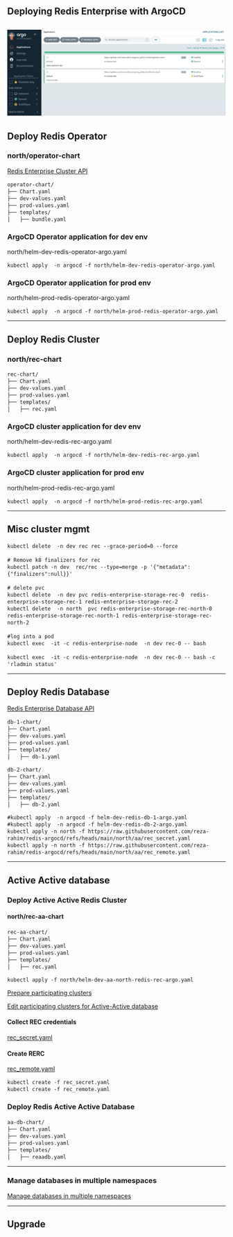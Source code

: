 ## Deploying Redis Enterprise with ArgoCD

![Alt text](images/argoCD.png)
---
## Deploy Redis Operator
### north/operator-chart

[Redis Enterprise Cluster API](https://github.com/RedisLabs/redis-enterprise-k8s-docs/blob/master/redis_enterprise_cluster_api.md)


```
operator-chart/
├── Chart.yaml
├── dev-values.yaml
├── prod-values.yaml
├── templates/
│   ├── bundle.yaml
```

### ArgoCD Operator application for dev env
north/helm-dev-redis-operator-argo.yaml
```
kubectl apply  -n argocd -f north/helm-dev-redis-operator-argo.yaml
```

### ArgoCD Operator application for prod env
north/helm-prod-redis-operator-argo.yaml
```
kubectl apply  -n argocd -f north/helm-prod-redis-operator-argo.yaml
```
---

## Deploy Redis Cluster
### north/rec-chart
```
rec-chart/
├── Chart.yaml
├── dev-values.yaml
├── prod-values.yaml
├── templates/
│   ├── rec.yaml
```

### ArgoCD cluster application for dev env
north/helm-dev-redis-rec-argo.yaml
```
kubectl apply  -n argocd -f north/helm-dev-redis-rec-argo.yaml
```

### ArgoCD cluster application for prod env
north/helm-prod-redis-rec-argo.yaml
```
kubectl apply  -n argocd -f north/helm-prod-redis-rec-argo.yaml
```
---
## Misc cluster mgmt
```
kubectl delete  -n dev rec rec --grace-period=0 --force

# Remove k8 finalizers for rec 
kubectl patch -n dev  rec/rec --type=merge -p '{"metadata": {"finalizers":null}}'

# delete pvc 
kubectl delete  -n dev pvc redis-enterprise-storage-rec-0  redis-enterprise-storage-rec-1 redis-enterprise-storage-rec-2
kubectl delete  -n north  pvc redis-enterprise-storage-rec-north-0  redis-enterprise-storage-rec-north-1 redis-enterprise-storage-rec-north-2

#log into a pod
kubectl exec  -it -c redis-enterprise-node  -n dev rec-0 -- bash

kubectl exec  -it -c redis-enterprise-node  -n dev rec-0 -- bash -c 'rladmin status'
```

---
## Deploy Redis Database
[Redis Enterprise Database API](https://github.com/RedisLabs/redis-enterprise-k8s-docs/blob/master/redis_enterprise_database_api.md)

```
db-1-chart/
├── Chart.yaml
├── dev-values.yaml
├── prod-values.yaml
├── templates/
│   ├── db-1.yaml
```

```
db-2-chart/
├── Chart.yaml
├── dev-values.yaml
├── prod-values.yaml
├── templates/
│   ├── db-2.yaml
```

```
#kubectl apply  -n argocd -f helm-dev-redis-db-1-argo.yaml
#kubectl apply  -n argocd -f helm-dev-redis-db-2-argo.yaml
kubectl apply -n north -f https://raw.githubusercontent.com/reza-rahim/redis-argocd/refs/heads/main/north/aa/rec_secret.yaml
kubectl apply -n north -f https://raw.githubusercontent.com/reza-rahim/redis-argocd/refs/heads/main/north/aa/rec_remote.yaml
```

---
## Active Active database


### Deploy Active Active Redis Cluster
#### north/rec-aa-chart
```
rec-aa-chart/
├── Chart.yaml
├── dev-values.yaml
├── prod-values.yaml
├── templates/
│   ├── rec.yaml
```

```
kubectl apply -f north/helm-dev-aa-north-redis-rec-argo.yaml
```

[Prepare participating clusters](https://redis.io/docs/latest/operate/kubernetes/active-active/prepare-clusters/)

[Edit participating clusters for Active-Active database](https://redis.io/docs/latest/operate/kubernetes/active-active/edit-clusters/)

#### Collect REC credentials
[rec_secret.yaml](https://github.com/reza-rahim/redis-argocd/blob/main/north/aa/rec_secret.yaml)

#### Create RERC
[rec_remote.yaml](https://github.com/reza-rahim/redis-argocd/blob/main/north/aa/rec_remote.yaml)

```
kubectl create -f rec_secret.yaml
kubectl create -f rec_remote.yaml
```



### Deploy Redis Active Active Database
```
aa-db-chart/
├── Chart.yaml
├── dev-values.yaml
├── prod-values.yaml
├── templates/
│   ├── reaadb.yaml
```

---
### Manage databases in multiple namespaces
[Manage databases in multiple namespaces](https://redis.io/docs/latest/operate/kubernetes/re-clusters/multi-namespace/)


---
## Upgrade

